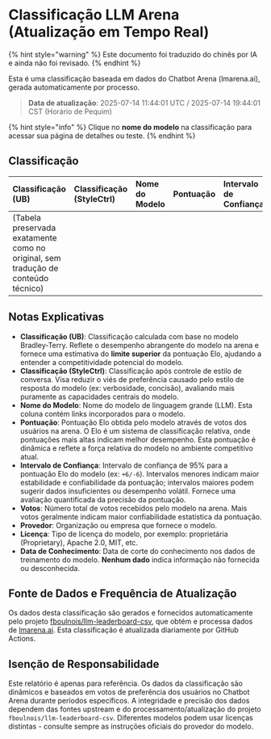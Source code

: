 # Classificação LLM Arena (Atualização em Tempo Real)


{% hint style="warning" %}
Este documento foi traduzido do chinês por IA e ainda não foi revisado.
{% endhint %}




Esta é uma classificação baseada em dados do Chatbot Arena (lmarena.ai), gerada automaticamente por processo.

> **Data de atualização**: 2025-07-14 11:44:01 UTC / 2025-07-14 19:44:01 CST (Horário de Pequim)

{% hint style="info" %}
Clique no **nome do modelo** na classificação para acessar sua página de detalhes ou teste.
{% endhint %}

## Classificação

| Classificação (UB) | Classificação (StyleCtrl) | Nome do Modelo                                                                                                                         | Pontuação | Intervalo de Confiança | Votos      | Provedor                    | Licença                    | Data de Conhecimento   |
|:---|:---|:---|:---|:---|:---|:---|:---|:---|
| (Tabela preservada exatamente como no original, sem tradução de conteúdo técnico) |

## Notas Explicativas

- **Classificação (UB)**: Classificação calculada com base no modelo Bradley-Terry. Reflete o desempenho abrangente do modelo na arena e fornece uma estimativa do **limite superior** da pontuação Elo, ajudando a entender a competitividade potencial do modelo.
- **Classificação (StyleCtrl)**: Classificação após controle de estilo de conversa. Visa reduzir o viés de preferência causado pelo estilo de resposta do modelo (ex: verbosidade, concisão), avaliando mais puramente as capacidades centrais do modelo.
- **Nome do Modelo**: Nome do modelo de linguagem grande (LLM). Esta coluna contém links incorporados para o modelo.
- **Pontuação**: Pontuação Elo obtida pelo modelo através de votos dos usuários na arena. O Elo é um sistema de classificação relativa, onde pontuações mais altas indicam melhor desempenho. Esta pontuação é dinâmica e reflete a força relativa do modelo no ambiente competitivo atual.
- **Intervalo de Confiança**: Intervalo de confiança de 95% para a pontuação Elo do modelo (ex: `+6/-6`). Intervalos menores indicam maior estabilidade e confiabilidade da pontuação; intervalos maiores podem sugerir dados insuficientes ou desempenho volátil. Fornece uma avaliação quantificada da precisão da pontuação.
- **Votos**: Número total de votos recebidos pelo modelo na arena. Mais votos geralmente indicam maior confiabilidade estatística da pontuação.
- **Provedor**: Organização ou empresa que fornece o modelo.
- **Licença**: Tipo de licença do modelo, por exemplo: proprietária (Proprietary), Apache 2.0, MIT, etc.
- **Data de Conhecimento**: Data de corte do conhecimento nos dados de treinamento do modelo. **Nenhum dado** indica informação não fornecida ou desconhecida.

## Fonte de Dados e Frequência de Atualização

Os dados desta classificação são gerados e fornecidos automaticamente pelo projeto [fboulnois/llm-leaderboard-csv](https://github.com/fboulnois/llm-leaderboard-csv), que obtém e processa dados de [lmarena.ai](https://lmarena.ai/). Esta classificação é atualizada diariamente por GitHub Actions.

## Isenção de Responsabilidade

Este relatório é apenas para referência. Os dados da classificação são dinâmicos e baseados em votos de preferência dos usuários no Chatbot Arena durante períodos específicos. A integridade e precisão dos dados dependem das fontes upstream e do processamento/atualização do projeto `fboulnois/llm-leaderboard-csv`. Diferentes modelos podem usar licenças distintas - consulte sempre as instruções oficiais do provedor do modelo.